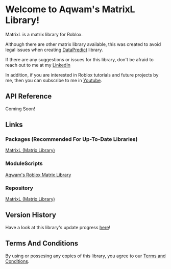 # Welcome to Aqwam's MatrixL Library!

MatrixL is a matrix library for Roblox.

Although there are other matrix library available, this was created to avoid legal issues when creating [DataPredict](https://github.com/AqwamCreates/DataPredict) library.

If there are any suggestions or issues for this library, don't be afraid to reach out to me at my [LinkedIn](https://www.linkedin.com/in/aqwam-harish-aiman/)

In addition, if you are interested in Roblox tutorials and future projects by me, then you can subscribe to me in [Youtube](https://www.youtube.com/channel/UCUrwoxv5dufEmbGsxyEUPZw).

## API Reference

Coming Soon!

## Links

### Packages (Recommended For Up-To-Date Libraries)

[MatrixL (Matrix Library)](https://www.roblox.com/library/12728472338/MatrixL-Aqwams-Roblox-Matrix-Library)

### ModuleScripts

[Aqwam's Roblox Matrix Library](https://www.roblox.com/library/12256162800/Aqwams-Roblox-Matrix-Library)

### Repository

[MatrixL (Matrix Library)](https://github.com/AqwamCreates/MatrixL)

## Version History

Have a look at this library's update progress [here](VersionHistory/VersionHistory.md)!

## Terms And Conditions

By using or possesing any copies of this library, you agree to our [Terms and Conditions](TermsAndConditions.md).
